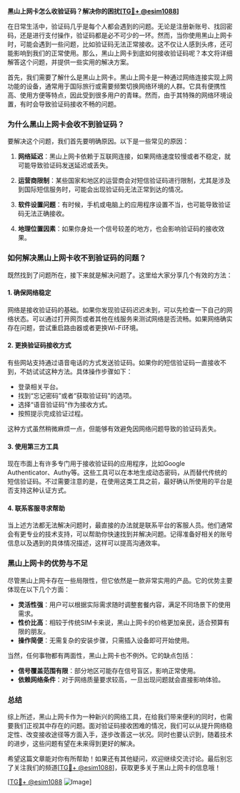**黑山上网卡怎么收验证码？解决你的困扰[[TG💪+ @esim1088](https://t.me/s/esim1088)]**

在日常生活中，验证码几乎是每个人都会遇到的问题。无论是注册新账号、找回密码，还是进行支付操作，验证码都是必不可少的一环。然而，当你使用黑山上网卡时，可能会遇到一些问题，比如验证码无法正常接收。这不仅让人感到头疼，还可能影响到我们的正常使用。那么，黑山上网卡到底如何接收验证码呢？本文将详细解答这个问题，并提供一些实用的解决方案。

首先，我们需要了解什么是黑山上网卡。黑山上网卡是一种通过网络连接实现上网功能的设备，通常用于国际旅行或需要频繁切换网络环境的人群。它具有便携性高、使用方便等特点，因此受到很多用户的青睐。然而，由于其特殊的网络环境设置，有时会导致验证码接收不畅的问题。

### **为什么黑山上网卡会收不到验证码？**

要解决这个问题，我们首先要明确原因。以下是一些常见的原因：

1. **网络延迟**：黑山上网卡依赖于互联网连接，如果网络速度较慢或者不稳定，就可能导致验证码发送延迟或丢失。
   
2. **运营商限制**：某些国家和地区的运营商会对短信验证码进行限制，尤其是涉及到国际短信服务时，可能会出现验证码无法正常到达的情况。

3. **软件设置问题**：有时候，手机或电脑上的应用程序设置不当，也可能导致验证码无法正确接收。

4. **地理位置因素**：如果你身处一个信号较差的地方，也会影响验证码的接收效果。

### **如何解决黑山上网卡收不到验证码的问题？**

既然找到了问题所在，接下来就是解决问题了。这里给大家分享几个有效的方法：

#### **1. 确保网络稳定**
网络是接收验证码的基础。如果你发现验证码迟迟未到，可以先检查一下自己的网络状态。可以通过打开网页或者其他在线服务来测试网络是否流畅。如果网络确实存在问题，尝试重启路由器或者更换Wi-Fi环境。

#### **2. 更换验证码接收方式**
有些网站支持通过语音电话的方式发送验证码。如果你的短信验证码一直接收不到，不妨试试这种方法。具体操作步骤如下：
- 登录相关平台。
- 找到“忘记密码”或者“获取验证码”的选项。
- 选择“语音验证码”作为接收方式。
- 按照提示完成验证过程。

这种方式虽然稍微麻烦一点，但能够有效避免因网络问题导致的验证码丢失。

#### **3. 使用第三方工具**
现在市面上有许多专门用于接收验证码的应用程序，比如Google Authenticator、Authy等。这些工具可以在本地生成动态密码，从而替代传统的短信验证码。不过需要注意的是，在使用这类工具之前，最好确认所使用的平台是否支持这种认证方式。

#### **4. 联系客服寻求帮助**
当上述方法都无法解决问题时，最直接的办法就是联系平台的客服人员。他们通常会有更专业的技术支持，可以帮助你快速找到并解决问题。记得准备好相关的账号信息以及遇到的具体情况描述，这样可以提高沟通效率。

### **黑山上网卡的优势与不足**

尽管黑山上网卡存在一些局限性，但它依然是一款非常实用的产品。它的优势主要体现在以下几个方面：

- **灵活性强**：用户可以根据实际需求随时调整套餐内容，满足不同场景下的使用需求。
- **性价比高**：相较于传统SIM卡来说，黑山上网卡的价格更加亲民，适合预算有限的朋友。
- **操作简便**：无需复杂的安装步骤，只需插入设备即可开始使用。

当然，任何事物都有两面性，黑山上网卡也不例外。它的缺点包括：
- **信号覆盖范围有限**：部分地区可能存在信号盲区，影响正常使用。
- **依赖网络条件**：对于网络质量要求较高，一旦出现问题就会直接影响体验。

### **总结**

综上所述，黑山上网卡作为一种新兴的网络工具，在给我们带来便利的同时，也需要我们正视其中存在的问题。面对验证码接收困难的情况，我们可以从提升网络稳定性、改变接收途径等方面入手，逐步改善这一状况。同时也要认识到，随着技术的进步，这些问题有望在未来得到更好的解决。

希望这篇文章能对你有所帮助！如果还有其他疑问，欢迎继续交流讨论。最后别忘了关注我们的频道[[TG💪+ @esim1088](https://t.me/s/esim1088)]，获取更多关于黑山上网卡的信息哦！

[[TG💪+ @esim1088](https://t.me/s/esim1088) ![Image](https://i.postimg.cc/4NQfJmqS/Snipaste-2025-05-13-00-14-12.png)]
